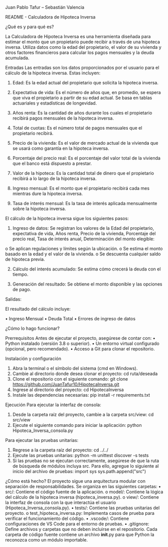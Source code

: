 Juan Pablo Tafur – Sebastián Valencia 


README - Calculadora de Hipoteca Inversa

¿Qué es y para qué es?

La Calculadora de Hipoteca Inversa es una herramienta diseñada para estimar el monto que un propietario puede recibir a través de una hipoteca inversa. Utiliza datos como la edad del propietario, el valor de su vivienda y otros factores financieros para calcular los pagos mensuales y la deuda acumulada.


Entradas
Las entradas son los datos proporcionados por el usuario para el cálculo de la hipoteca inversa. Estas incluyen:

1.	Edad: Es la edad actual del propietario que solicita la hipoteca inversa.

2.	Expectativa de vida: Es el número de años que, en promedio, se espera que viva el propietario a partir de su edad actual. Se basa en tablas actuariales y estadísticas de longevidad.

3.	Años renta: Es la cantidad de años durante los cuales el propietario recibirá pagos mensuales de la hipoteca inversa.

4.	Total de cuotas: Es el número total de pagos mensuales que el propietario recibirá.

5.	Precio de la vivienda: Es el valor de mercado actual de la vivienda que se usará como garantía en la hipoteca inversa.

6.	Porcentaje del precio real: Es el porcentaje del valor total de la vivienda que el banco está dispuesto a prestar.

7.	Valor de la hipoteca: Es la cantidad total de dinero que el propietario recibirá a lo largo de la hipoteca inversa.

8.	Ingreso mensual: Es el monto que el propietario recibirá cada mes mientras dure la hipoteca inversa.

9.	Tasa de interés mensual: Es la tasa de interés aplicada mensualmente sobre la hipoteca inversa.




El cálculo de la hipoteca inversa sigue los siguientes pasos:

1.	Ingreso de datos: Se registran los valores de la Edad del propietario, expectativa de vida, Años renta, Precio de la vivienda, Porcentaje del precio real, Tasa de interés anual, Determinación del monto elegible:

o	Se aplican regulaciones y límites según la ubicación.
o	Se estima el monto basado en la edad y el valor de la vivienda.
o	Se descuenta cualquier saldo de hipoteca previa.

2.	Cálculo del interés acumulado: Se estima cómo crecerá la deuda con el tiempo.

3.	Generación del resultado: Se obtiene el monto disponible y las opciones de pago.


Salidas: 

El resultado del cálculo incluye:

•	Ingreso Mensual
•	Deuda Total
•	Errores de ingreso de datos

¿Cómo lo hago funcionar?

Prerrequisitos
Antes de ejecutar el proyecto, asegúrese de contar con:
•	Python instalado (versión 3.8 o superior).
•	Un entorno virtual configurado (opcional, pero recomendado).
•	Acceso a Git para clonar el repositorio.

Instalación y configuración
1.	Abra la terminal o el símbolo del sistema (cmd en Windows).
2.	Cambie al directorio donde desea clonar el proyecto:
cd ruta/deseada
3.	Clone el repositorio con el siguiente comando:
git clone https://github.com/JuanTafur10/HipotecaInversa.git
4.	Ingrese al directorio del proyecto:
cd HipotecaInversa
5.	Instale las dependencias necesarias:
pip install -r requirements.txt


Ejecución
Para ejecutar la interfaz de consola:
1.	Desde la carpeta raíz del proyecto, cambie a la carpeta src/view:
cd src/view
2.	Ejecute el siguiente comando para iniciar la aplicación:
python Hipoteca_Inversa_consola.py


Para ejecutar las pruebas unitarias:
1.	Regrese a la carpeta raíz del proyecto:
cd ../../
2.	Ejecute las pruebas unitarias:
python -m unittest discover -s tests
3.	Si las pruebas no se ejecutan correctamente, asegúrese de que la ruta de búsqueda de módulos incluya src. Para ello, agregue lo siguiente al inicio del archivo de pruebas:
import sys
sys.path.append("src")

¿Cómo está hecho?
El proyecto sigue una arquitectura modular con separación de responsabilidades. Se organiza en las siguientes carpetas:
•	src/: Contiene el código fuente de la aplicación.
o	model/: Contiene la lógica del cálculo de la hipoteca inversa (hipoteca_inversa.py).
o	view/: Contiene la interfaz de consola con la que interactúa el usuario (Hipoteca_Inversa_consola.py).
•	tests/: Contiene las pruebas unitarias del proyecto.
o	test_hipoteca_inversa.py: Implementa casos de prueba para verificar el funcionamiento del código.
•	.vscode/: Contiene configuraciones de VS Code para el entorno de pruebas.
•	.gitignore: Define archivos y carpetas que no deben incluirse en el repositorio.
Cada carpeta de código fuente contiene un archivo __init__.py para que Python la reconozca como un módulo importable.
